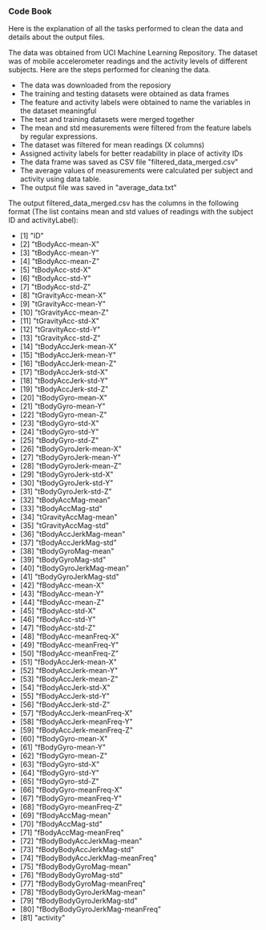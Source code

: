 ### Code Book

Here is the explanation of all the tasks performed to clean the data and details about the output files.

The data was obtained from UCI Machine Learning Repository. The dataset was of mobile accelerometer readings and the activity levels of different subjects. Here are the steps performed for cleaning the data.

* The data was downloaded from the reposiory
* The training and testing datasets were obtained as data frames
* The feature and activity labels were obtained to name the variables in the dataset meaningful
* The test and training datasets were merged together 
* The mean and std measurements were filtered from the feature labels by regular expressions.
* The dataset was filtered for mean readings (X columns)
* Assigned activity labels for better readability in place of activity IDs
* The data frame was saved as CSV file "filtered_data_merged.csv"
* The average values of measurements were calculated per subject and activity using data table.
* The output file was saved in "average_data.txt"

The output filtered_data_merged.csv has the columns in the following format (The list contains mean and std values of readings with the subject ID and activityLabel):

 * [1] "ID"                           
 * [2] "tBodyAcc-mean-X"              
 * [3] "tBodyAcc-mean-Y"              
 * [4] "tBodyAcc-mean-Z"              
 * [5] "tBodyAcc-std-X"               
 * [6] "tBodyAcc-std-Y"               
 * [7] "tBodyAcc-std-Z"               
 * [8] "tGravityAcc-mean-X"           
 * [9] "tGravityAcc-mean-Y"           
* [10] "tGravityAcc-mean-Z"           
* [11] "tGravityAcc-std-X"            
* [12] "tGravityAcc-std-Y"            
* [13] "tGravityAcc-std-Z"            
* [14] "tBodyAccJerk-mean-X"          
* [15] "tBodyAccJerk-mean-Y"          
* [16] "tBodyAccJerk-mean-Z"          
* [17] "tBodyAccJerk-std-X"           
* [18] "tBodyAccJerk-std-Y"           
* [19] "tBodyAccJerk-std-Z"           
* [20] "tBodyGyro-mean-X"             
* [21] "tBodyGyro-mean-Y"             
* [22] "tBodyGyro-mean-Z"             
* [23] "tBodyGyro-std-X"              
* [24] "tBodyGyro-std-Y"              
* [25] "tBodyGyro-std-Z"              
* [26] "tBodyGyroJerk-mean-X"         
* [27] "tBodyGyroJerk-mean-Y"         
* [28] "tBodyGyroJerk-mean-Z"         
* [29] "tBodyGyroJerk-std-X"          
* [30] "tBodyGyroJerk-std-Y"          
* [31] "tBodyGyroJerk-std-Z"          
* [32] "tBodyAccMag-mean"             
* [33] "tBodyAccMag-std"              
* [34] "tGravityAccMag-mean"          
* [35] "tGravityAccMag-std"           
* [36] "tBodyAccJerkMag-mean"         
* [37] "tBodyAccJerkMag-std"          
* [38] "tBodyGyroMag-mean"            
* [39] "tBodyGyroMag-std"             
* [40] "tBodyGyroJerkMag-mean"        
* [41] "tBodyGyroJerkMag-std"         
* [42] "fBodyAcc-mean-X"              
* [43] "fBodyAcc-mean-Y"              
* [44] "fBodyAcc-mean-Z"              
* [45] "fBodyAcc-std-X"               
* [46] "fBodyAcc-std-Y"               
* [47] "fBodyAcc-std-Z"               
* [48] "fBodyAcc-meanFreq-X"          
* [49] "fBodyAcc-meanFreq-Y"          
* [50] "fBodyAcc-meanFreq-Z"          
* [51] "fBodyAccJerk-mean-X"          
* [52] "fBodyAccJerk-mean-Y"          
* [53] "fBodyAccJerk-mean-Z"          
* [54] "fBodyAccJerk-std-X"           
* [55] "fBodyAccJerk-std-Y"           
* [56] "fBodyAccJerk-std-Z"           
* [57] "fBodyAccJerk-meanFreq-X"      
* [58] "fBodyAccJerk-meanFreq-Y"      
* [59] "fBodyAccJerk-meanFreq-Z"      
* [60] "fBodyGyro-mean-X"             
* [61] "fBodyGyro-mean-Y"             
* [62] "fBodyGyro-mean-Z"             
* [63] "fBodyGyro-std-X"              
* [64] "fBodyGyro-std-Y"              
* [65] "fBodyGyro-std-Z"              
* [66] "fBodyGyro-meanFreq-X"         
* [67] "fBodyGyro-meanFreq-Y"         
* [68] "fBodyGyro-meanFreq-Z"         
* [69] "fBodyAccMag-mean"             
* [70] "fBodyAccMag-std"              
* [71] "fBodyAccMag-meanFreq"         
* [72] "fBodyBodyAccJerkMag-mean"     
* [73] "fBodyBodyAccJerkMag-std"      
* [74] "fBodyBodyAccJerkMag-meanFreq" 
* [75] "fBodyBodyGyroMag-mean"        
* [76] "fBodyBodyGyroMag-std"         
* [77] "fBodyBodyGyroMag-meanFreq"    
* [78] "fBodyBodyGyroJerkMag-mean"    
* [79] "fBodyBodyGyroJerkMag-std"     
* [80] "fBodyBodyGyroJerkMag-meanFreq"
* [81] "activity"

